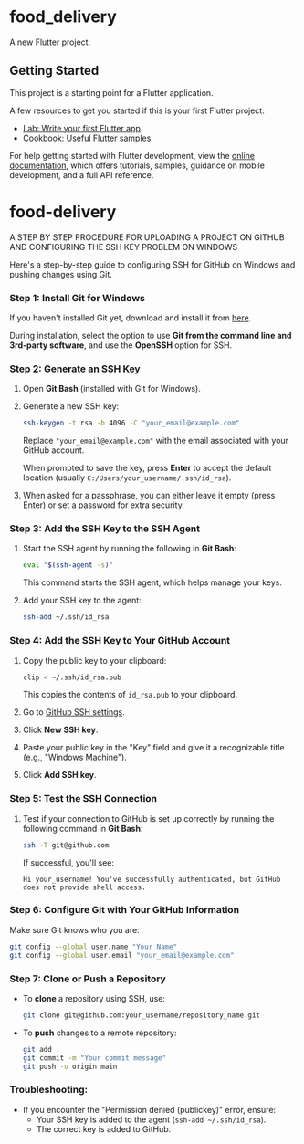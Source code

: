 # food_delivery

A new Flutter project.

## Getting Started

This project is a starting point for a Flutter application.

A few resources to get you started if this is your first Flutter project:

- [Lab: Write your first Flutter app](https://docs.flutter.dev/get-started/codelab)
- [Cookbook: Useful Flutter samples](https://docs.flutter.dev/cookbook)

For help getting started with Flutter development, view the
[online documentation](https://docs.flutter.dev/), which offers tutorials,
samples, guidance on mobile development, and a full API reference.
# food-delivery


A STEP BY STEP PROCEDURE FOR UPLOADING A PROJECT ON GITHUB AND CONFIGURING THE SSH KEY PROBLEM ON WINDOWS

Here's a step-by-step guide to configuring SSH for GitHub on Windows and pushing changes using Git.

### Step 1: **Install Git for Windows**
If you haven't installed Git yet, download and install it from [here](https://git-scm.com/).

During installation, select the option to use **Git from the command line and 3rd-party software**, and use the **OpenSSH** option for SSH.

### Step 2: **Generate an SSH Key**
1. Open **Git Bash** (installed with Git for Windows).
2. Generate a new SSH key:
   ```bash
   ssh-keygen -t rsa -b 4096 -C "your_email@example.com"
   ```
   Replace `"your_email@example.com"` with the email associated with your GitHub account.
   
   When prompted to save the key, press **Enter** to accept the default location (usually `C:/Users/your_username/.ssh/id_rsa`).

3. When asked for a passphrase, you can either leave it empty (press Enter) or set a password for extra security.

### Step 3: **Add the SSH Key to the SSH Agent**
1. Start the SSH agent by running the following in **Git Bash**:
   ```bash
   eval "$(ssh-agent -s)"
   ```
   This command starts the SSH agent, which helps manage your keys.

2. Add your SSH key to the agent:
   ```bash
   ssh-add ~/.ssh/id_rsa
   ```

### Step 4: **Add the SSH Key to Your GitHub Account**
1. Copy the public key to your clipboard:
   ```bash
   clip < ~/.ssh/id_rsa.pub
   ```
   This copies the contents of `id_rsa.pub` to your clipboard.

2. Go to [GitHub SSH settings](https://github.com/settings/keys).
3. Click **New SSH key**.
4. Paste your public key in the "Key" field and give it a recognizable title (e.g., "Windows Machine").
5. Click **Add SSH key**.

### Step 5: **Test the SSH Connection**
1. Test if your connection to GitHub is set up correctly by running the following command in **Git Bash**:
   ```bash
   ssh -T git@github.com
   ```
   If successful, you'll see:
   ```
   Hi your_username! You've successfully authenticated, but GitHub does not provide shell access.
   ```

### Step 6: **Configure Git with Your GitHub Information**
Make sure Git knows who you are:
```bash
git config --global user.name "Your Name"
git config --global user.email "your_email@example.com"
```

### Step 7: **Clone or Push a Repository**
- To **clone** a repository using SSH, use:
   ```bash
   git clone git@github.com:your_username/repository_name.git
   ```

- To **push** changes to a remote repository:
   ```bash
   git add .
   git commit -m "Your commit message"
   git push -u origin main
   ```

### Troubleshooting:
- If you encounter the "Permission denied (publickey)" error, ensure:
  - Your SSH key is added to the agent (`ssh-add ~/.ssh/id_rsa`).
  - The correct key is added to GitHub.
